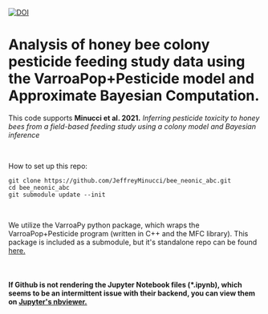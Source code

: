 [![DOI](https://zenodo.org/badge/DOI/10.5281/zenodo.4721797.svg)](https://doi.org/10.5281/zenodo.4721797)

# Analysis of honey bee colony pesticide feeding study data using the VarroaPop+Pesticide model and Approximate Bayesian Computation.

This code supports **Minucci et al. 2021.** *Inferring pesticide toxicity to honey bees from a field-based feeding study using a colony model and Bayesian inference*

<br>

How to set up this repo:

```
git clone https://github.com/JeffreyMinucci/bee_neonic_abc.git
cd bee_neonic_abc
git submodule update --init
```

<br>

We utilize the VarroaPy python package, which wraps the VarroaPop+Pesticide program (written in C++ and the MFC library). This package is included as a submodule, but it's standalone repo can be found [here.](https://github.com/quanted/VarroaPy/)

<br>

#### If Github is not rendering the Jupyter Notebook files (*.ipynb), which seems to be an intermittent issue with their backend, you can view them on [Jupyter's nbviewer.](https://nbviewer.jupyter.org/github/JeffreyMinucci/bee_neonic_abc/tree/master/) 
